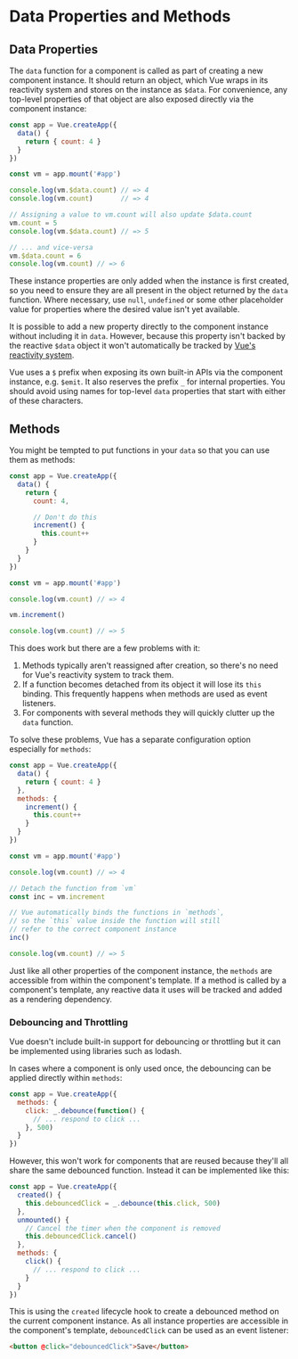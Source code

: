 # Data Properties and Methods

## Data Properties

The `data` function for a component is called as part of creating a new component instance. It should return an object, which Vue wraps in its reactivity system and stores on the instance as `$data`. For convenience, any top-level properties of that object are also exposed directly via the component instance:

```js
const app = Vue.createApp({
  data() {
    return { count: 4 }
  }
})

const vm = app.mount('#app')

console.log(vm.$data.count) // => 4
console.log(vm.count)       // => 4

// Assigning a value to vm.count will also update $data.count
vm.count = 5
console.log(vm.$data.count) // => 5

// ... and vice-versa
vm.$data.count = 6
console.log(vm.count) // => 6
```

These instance properties are only added when the instance is first created, so you need to ensure they are all present in the object returned by the `data` function. Where necessary, use `null`, `undefined` or some other placeholder value for properties where the desired value isn't yet available.

It is possible to add a new property directly to the component instance without including it in `data`. However, because this property isn't backed by the reactive `$data` object it won't automatically be tracked by [Vue's reactivity system](reactivity.html).

Vue uses a `$` prefix when exposing its own built-in APIs via the component instance, e.g. `$emit`. It also reserves the prefix `_` for internal properties. You should avoid using names for top-level `data` properties that start with either of these characters.

## Methods

You might be tempted to put functions in your `data` so that you can use them as methods:

```js
const app = Vue.createApp({
  data() {
    return {
      count: 4,

      // Don't do this
      increment() {
        this.count++
      }
    }
  }
})

const vm = app.mount('#app')

console.log(vm.count) // => 4

vm.increment()

console.log(vm.count) // => 5
```

This does work but there are a few problems with it:

1. Methods typically aren't reassigned after creation, so there's no need for Vue's reactivity system to track them.
2. If a function becomes detached from its object it will lose its `this` binding. This frequently happens when methods are used as event listeners.
3. For components with several methods they will quickly clutter up the `data` function.

To solve these problems, Vue has a separate configuration option especially for `methods`:

```js
const app = Vue.createApp({
  data() {
    return { count: 4 }
  },
  methods: {
    increment() {
      this.count++
    }
  }
})

const vm = app.mount('#app')

console.log(vm.count) // => 4

// Detach the function from `vm`
const inc = vm.increment

// Vue automatically binds the functions in `methods`,
// so the `this` value inside the function will still
// refer to the correct component instance
inc()

console.log(vm.count) // => 5
```

Just like all other properties of the component instance, the `methods` are accessible from within the component's template. If a method is called by a component's template, any reactive data it uses will be tracked and added as a rendering dependency.

### Debouncing and Throttling

Vue doesn't include built-in support for debouncing or throttling but it can be implemented using libraries such as lodash.

In cases where a component is only used once, the debouncing can be applied directly within `methods`:

```js
const app = Vue.createApp({
  methods: {
    click: _.debounce(function() {
      // ... respond to click ...
    }, 500)
  }
})
```

However, this won't work for components that are reused because they'll all share the same debounced function. Instead it can be implemented like this:

```js
const app = Vue.createApp({
  created() {
    this.debouncedClick = _.debounce(this.click, 500)
  },
  unmounted() {
    // Cancel the timer when the component is removed
    this.debouncedClick.cancel()
  },
  methods: {
    click() {
      // ... respond to click ...
    }
  }
})
```

This is using the `created` lifecycle hook to create a debounced method on the current component instance. As all instance properties are accessible in the component's template, `debouncedClick` can be used as an event listener:

```html
<button @click="debouncedClick">Save</button>
```
